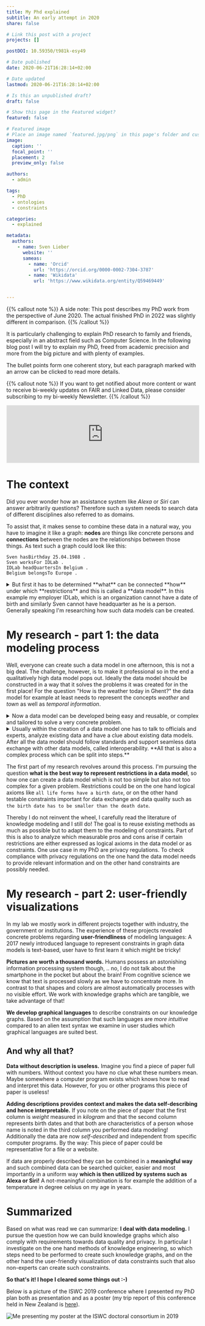 ```yaml
---
title: My Phd explained
subtitle: An early attempt in 2020
share: false

# Link this post with a project
projects: []

postDOI: 10.59350/t981k-esy49

# Date published
date: 2020-06-21T16:28:14+02:00

# Date updated
lastmod: 2020-06-21T16:28:14+02:00

# Is this an unpublished draft?
draft: false

# Show this page in the Featured widget?
featured: false

# Featured image
# Place an image named `featured.jpg/png` in this page's folder and customize its options here.
image:
  caption: ''
  focal_point: ''
  placement: 2
  preview_only: false

authors:
  - admin

tags:
  - PhD
  - ontologies
  - constraints

categories:
  - explained

metadata:
  authors:
    - name: Sven Lieber
      website: ''
      sameas:
        - name: 'Orcid'
          url: 'https://orcid.org/0000-0002-7304-3787'
        - name: 'Wikidata'
          url: 'https://www.wikidata.org/entity/Q59469449'


---
```



{{% callout note %}} A side note: This post describes my PhD work from the perspective of June 2020. The actual finished PhD in 2022 was slightly different in comparison. {{% /callout %}}

It is particularly challenging to explain PhD research to family and friends,
especially in an abstract field such as Computer Science.
In the following blog post I will try to explain my PhD,
freed from academic precision and more from the big picture and with plenty of examples.

<!--more-->

The bullet points form one coherent story,
but each paragraph marked with an arrow can be clicked to read more details.

{{% callout note %}}
If you want to get notified about more content or want to receive bi-weekly updates on FAIR and Linked Data,
please consider subscribing to my bi-weekly Newsletter.
{{% /callout %}}
<iframe src="https://fairdata.substack.com/embed" width="100%" style="border:1px solid #EEE; background:white;" frameborder="0" scrolling="no"></iframe>


# The context

Did you ever wonder how an assistance system like *Alexa* or *Siri*
can answer arbitrarily questions?
Therefore such a system needs to search data of different disciplines
also referred to as domains.

To assist that, it makes sense to combine these data in a natural way,
you have to imagine it like a graph:
**nodes** are things like concrete persons and **connections**
between the nodes are the relationships between those things.
As text such a graph could look like this:

```
Sven hasBirthday 25.04.1988 .
Sven worksFor IDLab .
IDLab headQuartersIn Belgium .
Belgium belongsTo Europe .
```

<details>
<summary>
But first it has to be determined **what** can be connected **how** under which **restrictions**
and this is called a **data model**.
In this example my employer IDLab, which is an organization cannot have a date of birth
and similarly Sven cannot have headquarter as he is a person.
Generally speaking I'm researching how such data models can be created.
</summary>
Data modeling is nothing new, but in contrast to the past
where data was modeled for a single database or a single computer program
we make use of the world wide web.
Each concept and every relationship such as `person` and `headQuartersIn`
but also concrete data itself like `Sven` or `Belgium`
gets an own web address!
Thereby they are globally unique identifiable and computer programs
as well as users can look up the concept or the information!
This could look like on the following page: https://sven-lieber.org/profile
</details>

# My research - part 1: the data modeling process

Well, everyone can create such a data model in one afternoon,
this is not a big deal.
The challenge, however, is to make it professional so 
in the end a qualitatively high data model pops out.
Ideally the data model should be constructed in a way
that it solves the problems it was created for in the first place!
For the question "How is the weather today in Ghent?"
the data model for example at least needs to represent
the concepts *weather* and *town* as well as *temporal information*.

<details>
<summary>
Now a data model can be developed being easy and reusable,
or complex and tailored to solve a very concrete problem.
</summary>
An example of an easy and reusable data model:
if you google any business, Google will show you on the right
within an infobox what the opening hours or the founding year of that business is.
Among others, Google can do this because the website owners used
a standardized data model to mark information in their website.
Not much precision is needed as the information is mainly shown to humans.
In contrast to this, in *biomedical* science very complex data models
following logical rules are created which are very precise such that also
computer programs can "understand it".
</details>

<details>
<summary>
Usually within the creation of a data model one has to
talk to officials and experts, analyze existing data
and have a clue about existing data models.
After all the data model should follow standards and
support seamless data exchange with other data models, called interoperability.
**All that is also a complex process which can be split into steps.**
</summary>
By the way, this is the same for professional software engineering.
A measurable process subject to optimization distinguishes
software engineering from the simple act of *programming*.
</details>

The first part of my research revolves around this process.
I'm pursuing the question **what is the best way to represent restrictions in a data model**,
so how one can create a data model which is not too simple but also not too complex for a given problem.
Restrictions could be on the one hand logical axioms like `all life forms have a birth date`,
or on the other hand testable constraints important for data exchange and data quality such as `the birth date has to be smaller than the death date`.

Thereby I do not reinvent the wheel,
I carefully read the literature of knowledge modeling and I still do!
The goal is to reuse existing methods as much as possible
but to adapt them to the modeling of constraints.
Part of this is also to analyze which measurable pros and cons arise
if certain restrictions are either expressed as
logical axioms in the data model or as constraints.
One use case in my PhD are privacy regulations.
To check compliance with privacy regulations on the one hand
the data model needs to provide relevant information
and on the other hand constraints are possibly needed.

# My research - part 2: user-friendly visualizations

In my lab we mostly work in different projects together with industry, the government or institutions.
The experience of these projects revealed concrete problems regarding **user-friendliness** of modeling languages:
A 2017 newly introduced language to represent constraints in graph data models is text-based,
user have to first learn it which might be tricky!

**Pictures are worth a thousand words.**
Humans possess an astonishing information processing system though, ..
no, I do not talk about the smartphone in the pocket but about the brain!
From cognitive science we know that text is processed slowly as we have to concentrate more.
In contrast to that shapes and colors are almost automatically processes
with no visible effort.
We work with knowledge graphs which are tangible, we take advantage of that!

**We develop graphical languages** to describe constraints on our knowledge graphs.
Based on the assumption that such languages are *more intuitive* compared to an alien text syntax
we examine in user studies which graphical languages are suited best.

## And why all that?

**Data without description is useless.**
Imagine you find a piece of paper full with numbers.
Without context you have no clue what these numbers mean.
Maybe somewhere a computer program exists which knows how to
read and interpret this data.
However, for you or other programs this piece of paper is useless!

**Adding descriptions provides context and makes the data self-describing
and hence interpretable.**
If you note on the piece of paper that the first column is *weight* measured in *kilogram*
and that the second column represents birth dates
and that both are characteristics of a person
whose name is noted in the third column you performed data modeling!
Additionally the data are now *self-described* and
independent from specific computer programs.
By the way: This piece of paper could be representative for a file or a website.

If data are properly described they can be combined in a **meaningful way**
and such combined data can be searched quicker, easier and most importantly
in a uniform way **which is then utilized by systems such as Alexa or Siri!**
A not-meaningful combination is for example the addition
of a temperature in degree celsius on my age in years.

# Summarized

Based on what was read we can summarize:
**I deal with data modeling.**
I pursue the question how we can build knowledge graphs which also comply with
requirements towards data quality and privacy.
In particular I investigate on the one hand methods of knowledge engineering,
so which steps need to be performed to create such knowledge graphs,
and on the other hand the user-friendly visualization of data constraints
such that also non-experts can create such constraints.

**So that's it!
I hope I cleared some things out :-)**

Below is a picture of the ISWC 2019 conference
where I presented my PhD plan both as presentation and as a poster (my trip report of this conference held in New Zealand is [here](https://sven-lieber.org/en/2019/11/05/iswc-2019/)).

![Me presenting my poster at the ISWC doctoral consortium in 2019](/iswc-2019/2019-11-05-iswc-poster-sven.jpg)

